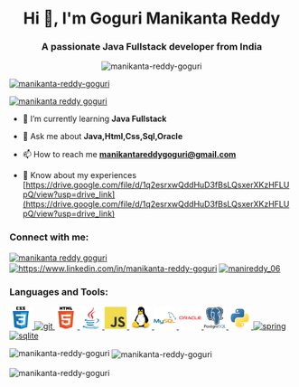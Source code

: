 <h1 align="center">Hi 👋, I'm Goguri Manikanta Reddy</h1>
<h3 align="center">A passionate Java Fullstack developer from India</h3>

<p align="center" > <img src="https://cdn.dribbble.com/users/2131993/screenshots/4948736/thoughtworks-gif_dribbble.gif" alt="manikanta-reddy-goguri"  width="400" height="400"/> </p>

<p align="left"> <a href="https://github.com/ryo-ma/github-profile-trophy"><img src="https://github-profile-trophy.vercel.app/?username=manikanta-reddy-goguri" alt="manikanta-reddy-goguri" /></a> </p>

<p align="left"> <a href="https://twitter.com/manikanta reddy goguri" target="blank"><img src="https://img.shields.io/twitter/follow/manikanta reddy goguri?logo=twitter&style=for-the-badge" alt="manikanta reddy goguri" /></a> </p>

- 🌱 I’m currently learning **Java Fullstack**

- 💬 Ask me about **Java,Html,Css,Sql,Oracle**

- 📫 How to reach me **manikantareddygoguri@gmail.com**

- 📄 Know about my experiences [https://drive.google.com/file/d/1q2esrxwQddHuD3fBsLQsxerXKzHFLUpQ/view?usp=drive_link](https://drive.google.com/file/d/1q2esrxwQddHuD3fBsLQsxerXKzHFLUpQ/view?usp=drive_link)

<h3 align="left">Connect with me:</h3>
<p align="left">
<a href="https://twitter.com/manikanta reddy goguri" target="blank"><img align="center" src="https://raw.githubusercontent.com/rahuldkjain/github-profile-readme-generator/master/src/images/icons/Social/twitter.svg" alt="manikanta reddy goguri" height="30" width="40" /></a>
<a href="https://linkedin.com/in/https://www.linkedin.com/in/manikanta-reddy-goguri" target="blank"><img align="center" src="https://raw.githubusercontent.com/rahuldkjain/github-profile-readme-generator/master/src/images/icons/Social/linked-in-alt.svg" alt="https://www.linkedin.com/in/manikanta-reddy-goguri" height="30" width="40" /></a>
<a href="https://instagram.com/manireddy_06" target="blank"><img align="center" src="https://raw.githubusercontent.com/rahuldkjain/github-profile-readme-generator/master/src/images/icons/Social/instagram.svg" alt="manireddy_06" height="30" width="40" /></a>
</p>

<h3 align="left">Languages and Tools:</h3>
<p align="left"> <a href="https://www.w3schools.com/css/" target="_blank" rel="noreferrer"> <img src="https://raw.githubusercontent.com/devicons/devicon/master/icons/css3/css3-original-wordmark.svg" alt="css3" width="40" height="40"/> </a> <a href="https://git-scm.com/" target="_blank" rel="noreferrer"> <img src="https://www.vectorlogo.zone/logos/git-scm/git-scm-icon.svg" alt="git" width="40" height="40"/> </a> <a href="https://www.w3.org/html/" target="_blank" rel="noreferrer"> <img src="https://raw.githubusercontent.com/devicons/devicon/master/icons/html5/html5-original-wordmark.svg" alt="html5" width="40" height="40"/> </a> <a href="https://www.java.com" target="_blank" rel="noreferrer"> <img src="https://raw.githubusercontent.com/devicons/devicon/master/icons/java/java-original.svg" alt="java" width="40" height="40"/> </a> <a href="https://developer.mozilla.org/en-US/docs/Web/JavaScript" target="_blank" rel="noreferrer"> <img src="https://raw.githubusercontent.com/devicons/devicon/master/icons/javascript/javascript-original.svg" alt="javascript" width="40" height="40"/> </a> <a href="https://www.linux.org/" target="_blank" rel="noreferrer"> <img src="https://raw.githubusercontent.com/devicons/devicon/master/icons/linux/linux-original.svg" alt="linux" width="40" height="40"/> </a> <a href="https://www.mysql.com/" target="_blank" rel="noreferrer"> <img src="https://raw.githubusercontent.com/devicons/devicon/master/icons/mysql/mysql-original-wordmark.svg" alt="mysql" width="40" height="40"/> </a> <a href="https://www.oracle.com/" target="_blank" rel="noreferrer"> <img src="https://raw.githubusercontent.com/devicons/devicon/master/icons/oracle/oracle-original.svg" alt="oracle" width="40" height="40"/> </a> <a href="https://www.postgresql.org" target="_blank" rel="noreferrer"> <img src="https://raw.githubusercontent.com/devicons/devicon/master/icons/postgresql/postgresql-original-wordmark.svg" alt="postgresql" width="40" height="40"/> </a> <a href="https://www.python.org" target="_blank" rel="noreferrer"> <img src="https://raw.githubusercontent.com/devicons/devicon/master/icons/python/python-original.svg" alt="python" width="40" height="40"/> </a> <a href="https://spring.io/" target="_blank" rel="noreferrer"> <img src="https://www.vectorlogo.zone/logos/springio/springio-icon.svg" alt="spring" width="40" height="40"/> </a> <a href="https://www.sqlite.org/" target="_blank" rel="noreferrer"> <img src="https://www.vectorlogo.zone/logos/sqlite/sqlite-icon.svg" alt="sqlite" width="40" height="40"/> </a> </p>

<p><img align="left" src="https://github-readme-stats.vercel.app/api/top-langs?username=manikanta-reddy-goguri&show_icons=true&locale=en&layout=compact" alt="manikanta-reddy-goguri" /></p>

<p>&nbsp;<img align="center" src="https://github-readme-stats.vercel.app/api?username=manikanta-reddy-goguri&show_icons=true&locale=en" alt="manikanta-reddy-goguri" /></p>

<p><img align="center" src="https://github-readme-streak-stats.herokuapp.com/?user=manikanta-reddy-goguri&" alt="manikanta-reddy-goguri" /></p>
